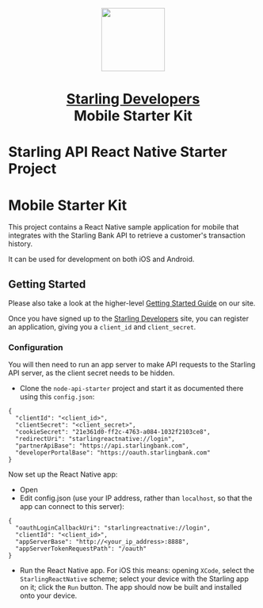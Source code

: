 
<!-- Logo -->
<p align="center">
    <img height="128" width="128" src="https://www.starlingbank.com/static-files/developer-portal/github/starter-mobile.png">
</p>

<!-- Name -->
<h1 align="center">
  <a href="http://developer.starlingbank.com/get-started">Starling Developers</a>
  <br>Mobile Starter Kit
</h1>


# Starling API React Native Starter Project

# Mobile Starter Kit

This project contains a React Native sample application for mobile that integrates with the Starling Bank API to retrieve a customer's transaction history.

It can be used for development on both iOS and Android.

## Getting Started
Please also take a look at the higher-level [Getting Started Guide](http://developer.starlingbank.com/get-started) on our site.

Once you have signed up to the [Starling Developers](http://developer.starlingbank.com/signup/new) site, you can register an application, giving you a `client_id` and `client_secret`.

### Configuration

You will then need to run an app server to make API requests to the Starling API server, as the client secret needs to be hidden.
* Clone the `node-api-starter` project and start it as documented there using this `config.json`:

```
{
  "clientId": "<client_id>",
  "clientSecret": "<client_secret>",
  "cookieSecret": "21e361d0-ff2c-4763-a084-1032f2103ce8",
  "redirectUri": "starlingreactnative://login",
  "partnerApiBase": "https://api.starlingbank.com",
  "developerPortalBase": "https://oauth.starlingbank.com"
}
```

Now set up the React Native app:
* Open
* Edit config.json (use your IP address, rather than `localhost`, so that the app can connect to this server):
```
{
  "oauthLoginCallbackUri": "starlingreactnative://login",
  "clientId": "<client_id>",
  "appServerBase": "http://<your_ip_address>:8888",
  "appServerTokenRequestPath": "/oauth"
}
```
* Run the React Native app.
For iOS this means: opening `XCode`, select the `StarlingReactNative` scheme; select your device with the Starling app on it; click the `Run` button. The app should now be built and installed onto your device.
